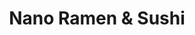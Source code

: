 ---
layout: place
title: Nano Ramen & Sushi
permalink: /illinois/chicago/nano-ramen-sushi.html
stateAbbr: IL
stateName: Illinois
cityName: Chicago
seo:
  type: restaurant
  links: https://www.nanorestaurant.com/
place_id: ChIJ4-TjzrfTD4gRg3XbBo-jf1s
photos:
  - name: >-
      places/ChIJ4-TjzrfTD4gRg3XbBo-jf1s/photos/AeeoHcJABoyJ-ehqm8Rr9fZkrUfsjUpRqkm8BM6uiQVylwKnUVKxGtWmC3cxjVQVNucYwi6CVVxDnQ6KAUI7cB5vzbC3XeMNh9SK4c-nkdF0CeBWv2tBfGcsf04VOYre7oR5arLaFXxd1NseQSg53Xw74lTUFsRK0YX505Gzet6huuaq9_xYWi82rqRJleJDhy3G3BSevc10wcE_3njaZxDi5rSLM4PsHya8epyTFzRjaOxWBoxL71ooXboXzEI0CfayYUQUyb5OtMPxnvqDgbkWSYqAKkXmqA43O0KM1e93SY7Q6g
    widthPx: 668
    heightPx: 720
    authorAttributions:
      - displayName: Nano Ramen & Sushi
        uri: https://maps.google.com/maps/contrib/105053344162660642289
        photoUri: >-
          https://lh3.googleusercontent.com/a/ACg8ocJsRCHR6EBbpaJHC9IQUCiQVf_RodJrdlETsCL6FY1JrOEmNw=s100-p-k-no-mo
    flagContentUri: >-
      https://www.google.com/local/imagery/report/?cb_client=maps_api_places.places_api&image_key=!1e10!2sAF1QipM2a09Hrd-JhVaQgsoUiFDMAwKZJGWJduzR4dlJ&hl=en-US
    googleMapsUri: >-
      https://www.google.com/maps/place//data=!3m4!1e2!3m2!1sAF1QipM2a09Hrd-JhVaQgsoUiFDMAwKZJGWJduzR4dlJ!2e10!4m2!3m1!1s0x880fd3b7cee3e4e3:0x5b7fa38f06db7583
  - name: >-
      places/ChIJ4-TjzrfTD4gRg3XbBo-jf1s/photos/AeeoHcI5PqaY53b1L8jkfBj5VCVzueXDTu9bvhAegjnTioKjPlhWvUBfvyQGcUSCA_aTPYGeU_qArGeiiI3S7yY2788OCOYEFWFJRzuG1T9rVhfkwPz-WN1cBidkHaeKj7jl6Nu1geToejHXou5-Q3QeATcY4RU9PZfue0fNToFi2Rt3hQOfOxD9rPZfcNarpz9t-eoZeudlyS8TzCaOJNz32Uf680LrBcxIhlS4aqm-HipIXTqBa-SoMPvFrtZDytP0JXYiRyHGQKg3Jss00cQgU-BNN9CzeUE1xrzyxseYCSJhMw
    widthPx: 1856
    heightPx: 1856
    authorAttributions:
      - displayName: Nano Ramen & Sushi
        uri: https://maps.google.com/maps/contrib/105053344162660642289
        photoUri: >-
          https://lh3.googleusercontent.com/a/ACg8ocJsRCHR6EBbpaJHC9IQUCiQVf_RodJrdlETsCL6FY1JrOEmNw=s100-p-k-no-mo
    flagContentUri: >-
      https://www.google.com/local/imagery/report/?cb_client=maps_api_places.places_api&image_key=!1e10!2sAF1QipOf6gfRyj-bD3hoJTyx-YOeVAikunRtVqWG9aqW&hl=en-US
    googleMapsUri: >-
      https://www.google.com/maps/place//data=!3m4!1e2!3m2!1sAF1QipOf6gfRyj-bD3hoJTyx-YOeVAikunRtVqWG9aqW!2e10!4m2!3m1!1s0x880fd3b7cee3e4e3:0x5b7fa38f06db7583
  - name: >-
      places/ChIJ4-TjzrfTD4gRg3XbBo-jf1s/photos/AeeoHcJEoLk_b9HtmVCtrAXm9ihxUwj49b0SQZkdV-6I3eUDp-5e93zuPZf9Q0e44unpbRi6hnZL2SGZAmBE9_XIW92AB2Hk2fZBid4pl9T9Uc4S00NrJvUW4rht8Ils70Uaz7QrrS6OK1EHLwS-SApRSmH2kBMq75XYKLnL8uCd-ogzRS6oD2QVbev0EkFkldBmPKk5TnIUQMXr7iMSTrpcDDWjn-wbYEtUiIuu_Cdc3vBFaFQSgLrsYKYmwzI9jsD2W2e8m_eh6olUFf6yr3VsDYAQyH47AJ0XBz8SqY22KJy7xztKRj0LGJYiuQnrwE5mISZ7-jXlm3QiqcLy9p7OIbGfi0j9nEJY0deFdmTgn0yIMkNeXmx4zaKMbKEtCr6eCeOfiVmfjOVDlxivbUfUeQcXISbkBIKBaMUEcUuZZp0a1Nxc
    widthPx: 3024
    heightPx: 4032
    authorAttributions:
      - displayName: Zenfira Danilova
        uri: https://maps.google.com/maps/contrib/114416941913644545420
        photoUri: >-
          https://lh3.googleusercontent.com/a-/ALV-UjWVbMRXG1LTHi1xIWNM6VmbOz_y6EjBj5ZpovXTVsjnd4-JmhGz=s100-p-k-no-mo
    flagContentUri: >-
      https://www.google.com/local/imagery/report/?cb_client=maps_api_places.places_api&image_key=!1e10!2sCIHM0ogKEICAgIDzybbErwE&hl=en-US
    googleMapsUri: >-
      https://www.google.com/maps/place//data=!3m4!1e2!3m2!1sCIHM0ogKEICAgIDzybbErwE!2e10!4m2!3m1!1s0x880fd3b7cee3e4e3:0x5b7fa38f06db7583
  - name: >-
      places/ChIJ4-TjzrfTD4gRg3XbBo-jf1s/photos/AeeoHcJS4MxzguNZSWbVIn7HAboWKDf6eSs9B4mw5tshgy-LqyphRNIM_YW9OVhS7V-8C2kKXlywxyyVd9sFccOVm8GRgsu1DV6Tqfqbv-Rk-kvrMqVPZ_pyBqa_O0YiR0Hvfl43g7Y3ftUhYvzcMmpq6hWpNeReJayDcbHdgU9RSeCykbthL7yKL9HhnCE08jSNHmAJc_6tjC0gZ369q88GibomFL5Y5HyCQXO_nH8EQi23CQpMK6IffHXtEuOLsAX4ecWYMQ8h_NSBkVN6LqE3E3L4L_Ae9n9poRaZWZJI8IoTi-SBkzleTrVQRzGA_83JidtEAPQrkpUzc4YNqhLOrLuY740M-xapMfTFMo7hLS2q7eu887x_pIEydkUJawbFz0hbUnpHp402NtmRUOEksRvJareeN7ko_sq3m2TPWNMoEtY
    widthPx: 3000
    heightPx: 4000
    authorAttributions:
      - displayName: Beatriz De Jesus
        uri: https://maps.google.com/maps/contrib/105831199680011921959
        photoUri: >-
          https://lh3.googleusercontent.com/a-/ALV-UjW2KYfn2outyU2AJilWIvsDb7HczKV5xYSuSVOsrGs8jy8iMouD9A=s100-p-k-no-mo
    flagContentUri: >-
      https://www.google.com/local/imagery/report/?cb_client=maps_api_places.places_api&image_key=!1e10!2sCIHM0ogKEICAgIC7mqzU3QE&hl=en-US
    googleMapsUri: >-
      https://www.google.com/maps/place//data=!3m4!1e2!3m2!1sCIHM0ogKEICAgIC7mqzU3QE!2e10!4m2!3m1!1s0x880fd3b7cee3e4e3:0x5b7fa38f06db7583
  - name: >-
      places/ChIJ4-TjzrfTD4gRg3XbBo-jf1s/photos/AeeoHcLt-ELZ4j4QzNjBHQ55uL-UTx8WoHeb-vuxqJp6j6-zeiFNmGlW-1PkPRB_spZjY7pMeyNFTN_dVNWAV7tKWM_m12rjQTIvpSD2wmTu6xDu9gKEnJmA1qmKp7420Q-VUlZdqy-JnYkuIKBIqza6Bhz80T0iB1dVsBp-qR5Pmhc5f6MD8QWSyeIjcTkexaoMi7EvIQIdR3oPiH-Z_qthwZzXLH-3i7YWArxtYQgtaRFNj2zUKf08drxpVT5FKZq97EbZ_AuLDRYme-e5wYqVB_a222KvpeoAte5N2RQO7i9Jcy9rB7lsl7DIWRv2RcSXFPFO7Md--Iozl7M9zfkBrqFpSrvuGtzrYPyRzh8E1AlLAVnA9lwVugwTLPVIDkMzx8-lS2FhKoATk8Z2psNLzNn801EVVrn0DsOYYTh-iueHGg
    widthPx: 4032
    heightPx: 3024
    authorAttributions:
      - displayName: Anita Nicole Brown
        uri: https://maps.google.com/maps/contrib/100081567827289478061
        photoUri: >-
          https://lh3.googleusercontent.com/a-/ALV-UjUopNUmOTIGVEP8s56nlfrCheWdJuyV4DJnUojiX_RsYDYnAxrX=s100-p-k-no-mo
    flagContentUri: >-
      https://www.google.com/local/imagery/report/?cb_client=maps_api_places.places_api&image_key=!1e10!2sCIHM0ogKEICAgID45dS1Dg&hl=en-US
    googleMapsUri: >-
      https://www.google.com/maps/place//data=!3m4!1e2!3m2!1sCIHM0ogKEICAgID45dS1Dg!2e10!4m2!3m1!1s0x880fd3b7cee3e4e3:0x5b7fa38f06db7583
  - name: >-
      places/ChIJ4-TjzrfTD4gRg3XbBo-jf1s/photos/AeeoHcLv1mpuklLcf2k_Ehjoms5mZiegSiKlwh9EI9UgsGEy3BYhi0HRmknu-3itJX1SZ-3cpHZ8UbE3ozwuZsjpj4X15RRfgiJ1fm5vLQ3j34w81QWhFbwOVG0gdz_W2H_hNa9fHb2iORYKO47RG7nxdGl4xR0p3ZzHwgOfkM2cIt4BmfNnyKPYtTL3zofv0onPR-Iz4tNmOHhrWSQNeu7DcWv2uJUgk5HKfq_P6kyLCpEltTH2k_MtAGwDYQatN7tJS7RMpTrN5PflkWm1bb3Dq0gaEmjgHigDCDiBIb94DRfV650bT5koWIMVjIffhRgW-Ye3o8-JIdrGPiWfbF-ntGgtxdCx79O3feiGVMdnVrXtU2urg8P8mSj15_U_zKWdDdI203f9dcjbdqoAhvH5qPDPTXXG-LbQA-HGG1PZPEPOkw
    widthPx: 4000
    heightPx: 2252
    authorAttributions:
      - displayName: Beatriz De Jesus
        uri: https://maps.google.com/maps/contrib/105831199680011921959
        photoUri: >-
          https://lh3.googleusercontent.com/a-/ALV-UjW2KYfn2outyU2AJilWIvsDb7HczKV5xYSuSVOsrGs8jy8iMouD9A=s100-p-k-no-mo
    flagContentUri: >-
      https://www.google.com/local/imagery/report/?cb_client=maps_api_places.places_api&image_key=!1e10!2sCIHM0ogKEICAgIC7mqzUXQ&hl=en-US
    googleMapsUri: >-
      https://www.google.com/maps/place//data=!3m4!1e2!3m2!1sCIHM0ogKEICAgIC7mqzUXQ!2e10!4m2!3m1!1s0x880fd3b7cee3e4e3:0x5b7fa38f06db7583
  - name: >-
      places/ChIJ4-TjzrfTD4gRg3XbBo-jf1s/photos/AeeoHcJvUrDJBieWagMPA3Etpam8h7zy8PuUQ4_WMKqIw1PFL6leke4Uh_hs36HDKmyeZGOJUpph2X3StS9sRQIDI4wS1WWOD2jZ5Wif92i6TOxgaz3uo4ueopJViVPEHx7LEGIm35SPVl9p4wT6RTNXLmRcakHibBANX_5YN8ADDbaLqwlE_FAikpefxtcn1NPrBOYWS-mUtrT0ldSwPbUdJv4WqP6CIU96BNDsm3LxQF9jk_-0W4-YDlJsJ0CTkuaILgX25Emb_EMy544KV8jzl6uYe8Rhz5pGayJyUqRdZ6W_4sd3nYYFGlL6xNFznd36Z4Fd3rwZtBuO0jEh7D8jjiOhmLNZzUaLZW6k0pMpc1tIaejaR3wme-7k9Ap-kHUNsXSKqdD3LoeXHhH-PgUaAubcvflV9OGaSHlg-nwLrPpZd5Q
    widthPx: 3024
    heightPx: 4032
    authorAttributions:
      - displayName: David Janisch
        uri: https://maps.google.com/maps/contrib/107912982902446183203
        photoUri: >-
          https://lh3.googleusercontent.com/a/ACg8ocLPWxucDUQVwu5AMTo7FQwVcVY5hbSsCZMu0nUeVBhYxKYUFw=s100-p-k-no-mo
    flagContentUri: >-
      https://www.google.com/local/imagery/report/?cb_client=maps_api_places.places_api&image_key=!1e10!2sCIHM0ogKEICAgIClgNCcsgE&hl=en-US
    googleMapsUri: >-
      https://www.google.com/maps/place//data=!3m4!1e2!3m2!1sCIHM0ogKEICAgIClgNCcsgE!2e10!4m2!3m1!1s0x880fd3b7cee3e4e3:0x5b7fa38f06db7583
  - name: >-
      places/ChIJ4-TjzrfTD4gRg3XbBo-jf1s/photos/AeeoHcLBQG6WYXymvzzJm3U3VqGgMlo6adygeKhiUbtycnqyvTa6gOYpUAFU9vt10rlu72i4FHodrhu0lTX0uLGnvk0Ya77SJgEO6PPvyXwiE16lCIxwiFnFSwhoZRKYzxjvRl6VpKweo4Q13UlgrYJ-9BHm5EHGk4psdMRtVildQucIlrnF_XML7vosmIArqGy8c6KdjTgUCsGdhF6NgYBVY2iLc0CNlhBplcr-HX-mZPRqb7sLMe4mbr0B0tgbeWvvP6akHmhiB_fQO4Ul8SaTsk2V9M1_eempITSMF0I80XlXGIvSBabJiBLBLJfyf0pi7-zUmJJvsLzcd4quT59FWP4ObLWSX1Npm7cZoYAb-7uMopN_V6QV3qe2ecm47MBrHu6aY-yLuaM5WIdeQ3buq48Kqe7wCYVLeUhAHLG2_wMz1b4
    widthPx: 1536
    heightPx: 2048
    authorAttributions:
      - displayName: Alex Neporozhny
        uri: https://maps.google.com/maps/contrib/104711300983930641617
        photoUri: >-
          https://lh3.googleusercontent.com/a-/ALV-UjW9JOX3PZq-X1-52TfkO00P3H92wOONSnHerQxtaf4J8aCxWATdEA=s100-p-k-no-mo
    flagContentUri: >-
      https://www.google.com/local/imagery/report/?cb_client=maps_api_places.places_api&image_key=!1e10!2sCIHM0ogKEICAgIDZnO6pmAE&hl=en-US
    googleMapsUri: >-
      https://www.google.com/maps/place//data=!3m4!1e2!3m2!1sCIHM0ogKEICAgIDZnO6pmAE!2e10!4m2!3m1!1s0x880fd3b7cee3e4e3:0x5b7fa38f06db7583
  - name: >-
      places/ChIJ4-TjzrfTD4gRg3XbBo-jf1s/photos/AeeoHcLr_uD7oGPZx3-_Pd9dNarNYKJwfF_L2-wqJu2R6ijgEiGRvw8CxQBq-UF8Qx-or9Cj98iRWOuwc7alFG2XB1bvRl7-8dHC6MvhqIRqRT5HVEzCTT725ZntYc5hyhlO48L3w9O3TnZ1rnhiRc246wvkLeAKojd7SNZx_oT4T2gna3yC1Yi_Jf7D_i922jCCSeS4PhqadjDZaHBjZE90tAARzVN4d3AK8r9x-nFwfbT66TRrEBYBxhGBjEVcsTlnCFHGOjyO_-PcPqLkWVaWill8yrLvteE-XOf9gFzdnmvgrAa6c-JssWvZvO69s739vNLdWLWzbB2X5XcPXOfci4fTAmnAQ91EQfkRUzA_ePNCKZ4rpsTgFzoZU39tcLXfO-P6j63Gc8eXACM6YrRHAH1pqrIz7YsEmD5M8z0kyYxOxw
    widthPx: 4000
    heightPx: 3000
    authorAttributions:
      - displayName: Suicidal Thoughts
        uri: https://maps.google.com/maps/contrib/106893164216245563334
        photoUri: >-
          https://lh3.googleusercontent.com/a-/ALV-UjWTsj58EVjiskCl3RT4P4dUI6v2f_cavIsDkJOPvPeNGdAyL5oREw=s100-p-k-no-mo
    flagContentUri: >-
      https://www.google.com/local/imagery/report/?cb_client=maps_api_places.places_api&image_key=!1e10!2sCIHM0ogKEICAgIDn0r7PdA&hl=en-US
    googleMapsUri: >-
      https://www.google.com/maps/place//data=!3m4!1e2!3m2!1sCIHM0ogKEICAgIDn0r7PdA!2e10!4m2!3m1!1s0x880fd3b7cee3e4e3:0x5b7fa38f06db7583
  - name: >-
      places/ChIJ4-TjzrfTD4gRg3XbBo-jf1s/photos/AeeoHcISaiQ7Gh6sByTSHobpfw_tqAYchu_Orx1NbEAJ9XbuhH9WH-2QT5DnmBzV8PYZjwJ7lGiziIToliA0wMgP5mOJJiNTrq0DHPWp24cv2PlGmnscuoq_OtGMFQM6JZxtTBlbq8jeGtEG8wSTARBF7RJ6j9utSwZMQm1-9DfLOdQ5BIDfK184tcJKJ1wN03i4QCls4IkIOoigExRBLxHyVVSdz_nkCC5Z2hjr7EChPxVULH_aglywVBkoWzdYNNMKSoOq_uvH-QLTO1IrcSoTTcQUFsn1rfo7s8xY9-D02Zu5JK2AAggwdvHTvR8J84qaJgaUA_S6oKMXXk-RQWs_9QO9ovJ0PZO66v6HOnmmbTtgt2omrjOXUo-Yysd7pFPSXj6fdh1QzoSrbuBROH-KO9fI3Re45a9DnbE0Vt4MLsoF9Q
    widthPx: 2268
    heightPx: 4032
    authorAttributions:
      - displayName: Serge P
        uri: https://maps.google.com/maps/contrib/100831886466164924183
        photoUri: >-
          https://lh3.googleusercontent.com/a/ACg8ocKj60M-5JyWdY8lfdZPQSZESgLhF6GLTxS3X7mIRrUCWv522w=s100-p-k-no-mo
    flagContentUri: >-
      https://www.google.com/local/imagery/report/?cb_client=maps_api_places.places_api&image_key=!1e10!2sCIHM0ogKEICAgIDPvYrrRg&hl=en-US
    googleMapsUri: >-
      https://www.google.com/maps/place//data=!3m4!1e2!3m2!1sCIHM0ogKEICAgIDPvYrrRg!2e10!4m2!3m1!1s0x880fd3b7cee3e4e3:0x5b7fa38f06db7583
address: 4256 N Western Ave, Chicago, IL 60618, USA
street: 4256 N Western Ave
city: Chicago
state: IL
zip: '60618'
country: USA
neighborhood: North Center
latitude: '41.959370'
longitude: '-87.688910'
accessibility_options:
  wheelchairAccessibleEntrance: true
  wheelchairAccessibleRestroom: true
  wheelchairAccessibleSeating: true
business_status: OPERATIONAL
name: Nano Ramen & Sushi
google_maps_links:
  directionsUri: >-
    https://www.google.com/maps/dir//''/data=!4m7!4m6!1m1!4e2!1m2!1m1!1s0x880fd3b7cee3e4e3:0x5b7fa38f06db7583!3e0
  placeUri: https://maps.google.com/?cid=6593168214184392067
  writeAReviewUri: >-
    https://www.google.com/maps/place//data=!4m3!3m2!1s0x880fd3b7cee3e4e3:0x5b7fa38f06db7583!12e1
  reviewsUri: >-
    https://www.google.com/maps/place//data=!4m4!3m3!1s0x880fd3b7cee3e4e3:0x5b7fa38f06db7583!9m1!1b1
  photosUri: >-
    https://www.google.com/maps/place//data=!4m3!3m2!1s0x880fd3b7cee3e4e3:0x5b7fa38f06db7583!10e5
primary_type: Ramen Restaurant
opening_hours:
  regular: null
  current: null
secondary_opening_hours:
  regular:
    weekdayDescriptions: null
    type: null
  current:
    weekdayDescriptions: null
    type: null
phone: (773) 588-6266
price_level: PRICE_LEVEL_MODERATE
price_range: $20 &ndash; $30
rating: '4.4'
rating_count: 0
website: https://www.nanorestaurant.com/
description: >-
  Experience Nano Ramen & Sushi in Chicago, IL$$$Nestled in the vibrant city of
  Chicago, IL, Nano Ramen & Sushi stands out as a casual dining spot blending
  flavorful ramen and fresh sushi rolls in a relaxed, chic atmosphere. This
  eatery offers a laid-back setting perfect for enjoying creative
  Japanese-inspired dishes, with options that cater to various tastes including
  hearty noodle bowls and artfully prepared rolls. Accessibility features make
  it welcoming for all guests, while the moderate pricing adds to its appeal for
  everyday meals or special occasions. Whether you're in the mood for a quick
  bite or a leisurely dinner, this spot delivers on quality and comfort, making
  it a go-to choice among sushi restaurants in the area.
generative_summary: >-
  Experience Nano Ramen & Sushi in Chicago, IL$$$Nestled in the vibrant city of
  Chicago, IL, Nano Ramen & Sushi stands out as a casual dining spot blending
  flavorful ramen and fresh sushi rolls in a relaxed, chic atmosphere. This
  eatery offers a laid-back setting perfect for enjoying creative
  Japanese-inspired dishes, with options that cater to various tastes including
  hearty noodle bowls and artfully prepared rolls. Accessibility features make
  it welcoming for all guests, while the moderate pricing adds to its appeal for
  everyday meals or special occasions. Whether you're in the mood for a quick
  bite or a leisurely dinner, this spot delivers on quality and comfort, making
  it a go-to choice among sushi restaurants in the area.
generative_disclosure: Summarized by AI using the Grok-3-Mini model.
reviews:
  - name: >-
      places/ChIJ4-TjzrfTD4gRg3XbBo-jf1s/reviews/ChZDSUhNMG9nS0VJQ0FnSURQdllyck9nEAE
    relativePublishTimeDescription: 4 months ago
    rating: 5
    text:
      text: >-
        THIS PLACE IS THE MOST UNDERRATED RAMEN RESTAURANT IN ALL OF CHICAGO!!!


        Where do I even start.

        This is by far one of the best ramen places in all of Chicago. When we
        entered the restaurant, we were greeted immediately. We were asked where
        we wanted to sit. We chose where we wanted to sit and then scanned the
        menu. It was an immediate choice for me and my guest. I got the Tonkotsu
        ramen and my guest had the teriyaki salmon. The ramen was AMAZING. It
        was creamy and delicious. The egg was subpar. And the teriyaki was
        great. The salad was delightful. The dressing was perfect.

        The service was impeccable. The woman who served us was soo nice and
        brought us our food and drink fast.

        Last of all, the atmosphere was great. It felt  subdued and quiet,
        therefore;it is a perfect place to chill out with friends or family. 
        The music was great and smooth and mellow.


        P.s. it is very cheap, the whole meal + 2 sprites was 40$.


        Definitely A 10/10 THIS IS A MUST
      languageCode: en
    originalText:
      text: >-
        THIS PLACE IS THE MOST UNDERRATED RAMEN RESTAURANT IN ALL OF CHICAGO!!!


        Where do I even start.

        This is by far one of the best ramen places in all of Chicago. When we
        entered the restaurant, we were greeted immediately. We were asked where
        we wanted to sit. We chose where we wanted to sit and then scanned the
        menu. It was an immediate choice for me and my guest. I got the Tonkotsu
        ramen and my guest had the teriyaki salmon. The ramen was AMAZING. It
        was creamy and delicious. The egg was subpar. And the teriyaki was
        great. The salad was delightful. The dressing was perfect.

        The service was impeccable. The woman who served us was soo nice and
        brought us our food and drink fast.

        Last of all, the atmosphere was great. It felt  subdued and quiet,
        therefore;it is a perfect place to chill out with friends or family. 
        The music was great and smooth and mellow.


        P.s. it is very cheap, the whole meal + 2 sprites was 40$.


        Definitely A 10/10 THIS IS A MUST
      languageCode: en
    authorAttribution:
      displayName: Serge P
      uri: https://www.google.com/maps/contrib/100831886466164924183/reviews
      photoUri: >-
        https://lh3.googleusercontent.com/a/ACg8ocKj60M-5JyWdY8lfdZPQSZESgLhF6GLTxS3X7mIRrUCWv522w=s128-c0x00000000-cc-rp-mo-ba4
    publishTime: '2024-12-05T00:48:24.952487Z'
    flagContentUri: >-
      https://www.google.com/local/review/rap/report?postId=ChZDSUhNMG9nS0VJQ0FnSURQdllyck9nEAE&d=17924085&t=1
    googleMapsUri: >-
      https://www.google.com/maps/reviews/data=!4m6!14m5!1m4!2m3!1sChZDSUhNMG9nS0VJQ0FnSURQdllyck9nEAE!2m1!1s0x880fd3b7cee3e4e3:0x5b7fa38f06db7583
  - name: >-
      places/ChIJ4-TjzrfTD4gRg3XbBo-jf1s/reviews/ChZDSUhNMG9nS0VJQ0FnSUMzNTQydVBBEAE
    relativePublishTimeDescription: 5 months ago
    rating: 5
    text:
      text: >-
        Nano is my favorite place in the city for sushi! Linda the owner is so
        so kind and welcoming, and the food is both affordable and delicious.
        (It’s rare that I like both the sushi and the ramen at the same place!)


        The vibe is very relaxed; sometimes I come with my kindle and just eat a
        few rolls and hang out. Other times I’ve brought a friend for a 1:1
        catchup, and I even had my birthday party here in November ‘24, which
        was a blast!


        Nano is my special place in Chicago and I hope it can be yours too!
      languageCode: en
    originalText:
      text: >-
        Nano is my favorite place in the city for sushi! Linda the owner is so
        so kind and welcoming, and the food is both affordable and delicious.
        (It’s rare that I like both the sushi and the ramen at the same place!)


        The vibe is very relaxed; sometimes I come with my kindle and just eat a
        few rolls and hang out. Other times I’ve brought a friend for a 1:1
        catchup, and I even had my birthday party here in November ‘24, which
        was a blast!


        Nano is my special place in Chicago and I hope it can be yours too!
      languageCode: en
    authorAttribution:
      displayName: Drew Heckman
      uri: https://www.google.com/maps/contrib/103367244868655459761/reviews
      photoUri: >-
        https://lh3.googleusercontent.com/a-/ALV-UjV3b98-bYxGXz-nYC-DFChgEmms7uOMw7rTZjx-h1Z4bowC27Je=s128-c0x00000000-cc-rp-mo
    publishTime: '2024-11-10T01:10:40.140936Z'
    flagContentUri: >-
      https://www.google.com/local/review/rap/report?postId=ChZDSUhNMG9nS0VJQ0FnSUMzNTQydVBBEAE&d=17924085&t=1
    googleMapsUri: >-
      https://www.google.com/maps/reviews/data=!4m6!14m5!1m4!2m3!1sChZDSUhNMG9nS0VJQ0FnSUMzNTQydVBBEAE!2m1!1s0x880fd3b7cee3e4e3:0x5b7fa38f06db7583
  - name: >-
      places/ChIJ4-TjzrfTD4gRg3XbBo-jf1s/reviews/ChdDSUhNMG9nS0VJQ0FnSURucnNlbzZ3RRAB
    relativePublishTimeDescription: 6 months ago
    rating: 5
    text:
      text: >-
        I recently visited Nano Sushi, and it was an incredible experience! The
        Mini Gozila Roll was out of this world—easily one of the best sushi
        rolls I’ve ever had. The flavors were perfectly balanced, and it was as
        delicious as it was creative.


        Linda, our server, made the entire dining experience even more memorable
        with her outstanding service. She was attentive, friendly, and really
        made us feel welcome. Overall, I would highly recommend Nano Sushi for
        anyone looking for top-tier sushi and excellent customer service.
        Definitely worth a visit!
      languageCode: en
    originalText:
      text: >-
        I recently visited Nano Sushi, and it was an incredible experience! The
        Mini Gozila Roll was out of this world—easily one of the best sushi
        rolls I’ve ever had. The flavors were perfectly balanced, and it was as
        delicious as it was creative.


        Linda, our server, made the entire dining experience even more memorable
        with her outstanding service. She was attentive, friendly, and really
        made us feel welcome. Overall, I would highly recommend Nano Sushi for
        anyone looking for top-tier sushi and excellent customer service.
        Definitely worth a visit!
      languageCode: en
    authorAttribution:
      displayName: Conejo Yankee
      uri: https://www.google.com/maps/contrib/116887915072742320785/reviews
      photoUri: >-
        https://lh3.googleusercontent.com/a/ACg8ocJqJqVatQ0sb-mqBwF-l55fFjtT1qiOUiuguECg6goK08CEJg=s128-c0x00000000-cc-rp-mo-ba3
    publishTime: '2024-10-06T01:33:04.648804Z'
    flagContentUri: >-
      https://www.google.com/local/review/rap/report?postId=ChdDSUhNMG9nS0VJQ0FnSURucnNlbzZ3RRAB&d=17924085&t=1
    googleMapsUri: >-
      https://www.google.com/maps/reviews/data=!4m6!14m5!1m4!2m3!1sChdDSUhNMG9nS0VJQ0FnSURucnNlbzZ3RRAB!2m1!1s0x880fd3b7cee3e4e3:0x5b7fa38f06db7583
  - name: >-
      places/ChIJ4-TjzrfTD4gRg3XbBo-jf1s/reviews/ChZDSUhNMG9nS0VJQ0FnTUNBdTRhT2ZBEAE
    relativePublishTimeDescription: 2 months ago
    rating: 5
    text:
      text: >-
        Everything was great! My Tonkotsu Ramen and crab Rangoon were delicious!
        The atmosphere was lovely and the service was exceptional! Highly
        recommend!
      languageCode: en
    originalText:
      text: >-
        Everything was great! My Tonkotsu Ramen and crab Rangoon were delicious!
        The atmosphere was lovely and the service was exceptional! Highly
        recommend!
      languageCode: en
    authorAttribution:
      displayName: Jovanna Lopez
      uri: https://www.google.com/maps/contrib/115441115486311436684/reviews
      photoUri: >-
        https://lh3.googleusercontent.com/a-/ALV-UjWQVZiON0ELM_OCn8NTbYMKVD-gXO5RIohE_Y7Z2ax8eOy5PHrO=s128-c0x00000000-cc-rp-mo-ba2
    publishTime: '2025-02-04T17:17:45.866796Z'
    flagContentUri: >-
      https://www.google.com/local/review/rap/report?postId=ChZDSUhNMG9nS0VJQ0FnTUNBdTRhT2ZBEAE&d=17924085&t=1
    googleMapsUri: >-
      https://www.google.com/maps/reviews/data=!4m6!14m5!1m4!2m3!1sChZDSUhNMG9nS0VJQ0FnTUNBdTRhT2ZBEAE!2m1!1s0x880fd3b7cee3e4e3:0x5b7fa38f06db7583
  - name: >-
      places/ChIJ4-TjzrfTD4gRg3XbBo-jf1s/reviews/ChZDSUhNMG9nS0VJQ0FnSUM3cUplQ0NnEAE
    relativePublishTimeDescription: 8 months ago
    rating: 5
    text:
      text: >-
        The owners are amazing. Linda is the best! Food quality is amazing and
        great prices. Truly my favorite sushi spot in the city. They treat you
        like family 
      languageCode: en
    originalText:
      text: >-
        The owners are amazing. Linda is the best! Food quality is amazing and
        great prices. Truly my favorite sushi spot in the city. They treat you
        like family 
      languageCode: en
    authorAttribution:
      displayName: Veronica Varela
      uri: https://www.google.com/maps/contrib/102924827234367987571/reviews
      photoUri: >-
        https://lh3.googleusercontent.com/a-/ALV-UjX3SU-2rIAWbJNKjKR_nPkpK7Iu6H6fYCShjmLbNkM8L3VIJjE=s128-c0x00000000-cc-rp-mo
    publishTime: '2024-08-12T02:41:34.098540Z'
    flagContentUri: >-
      https://www.google.com/local/review/rap/report?postId=ChZDSUhNMG9nS0VJQ0FnSUM3cUplQ0NnEAE&d=17924085&t=1
    googleMapsUri: >-
      https://www.google.com/maps/reviews/data=!4m6!14m5!1m4!2m3!1sChZDSUhNMG9nS0VJQ0FnSUM3cUplQ0NnEAE!2m1!1s0x880fd3b7cee3e4e3:0x5b7fa38f06db7583
review_summary: >-
  Buzz Around the Reviews$$$Visitors consistently praise the spot for its tasty
  ramen and sushi that hit the spot with bold flavors and fresh ingredients,
  often highlighting how affordable the meals feel without skimping on quality.
  Folks appreciate the welcoming vibe and smooth service that keeps things
  easygoing and enjoyable, ideal for casual hangouts or group gatherings. Many
  note the cozy atmosphere as a perfect escape for unwinding, with meals that
  leave you satisfied and coming back for more. Overall, it's clear this place
  scores high for its reliable value and delicious options, making it a solid
  pick if you're hunting for top-rated Japanese eats nearby.
review_disclosure: Summarized by AI using the Grok-3-Mini model.
parking_options:
  freeStreetParking: true
  valetParking: false
payment_options:
  acceptsCreditCards: true
  acceptsDebitCards: true
  acceptsCashOnly: false
  acceptsNfc: true
allow_dogs: null
curbside_pickup: null
delivery: true
dine_in: true
good_for_children: null
good_for_groups: true
good_for_sports: false
live_music: false
menu_for_children: false
outdoor_seating: false
reservable: null
restroom: true
serves_beer: false
serves_breakfast: false
serves_brunch: false
serves_cocktails: false
serves_coffee: false
serves_dinner: true
serves_dessert: true
serves_lunch: true
serves_vegetarian_food: true
serves_wine: false
takeout: true
update_category: pro
places_description: >-
  Creative sushi & ramen plus Thai & Chinese eats, served in a chic, low-lit
  BYOB eatery.

---